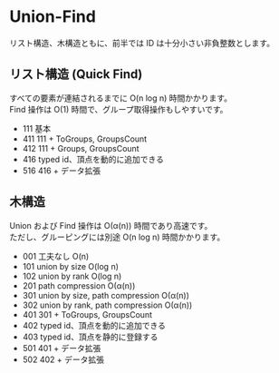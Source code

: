 # Union-Find
リスト構造、木構造ともに、前半では ID は十分小さい非負整数とします。

## リスト構造 (Quick Find)
すべての要素が連結されるまでに O(n log n) 時間かかります。  
Find 操作は O(1) 時間で、グループ取得操作もしやすいです。
- 111 基本
- 411 111 + ToGroups, GroupsCount
- 412 111 + Groups, GroupsCount
- 416 typed id、頂点を動的に追加できる
- 516 416 + データ拡張

## 木構造
Union および Find 操作は O(α(n)) 時間であり高速です。  
ただし、グルーピングには別途 O(n log n) 時間かかります。
- 001 工夫なし O(n)
- 101 union by size O(log n)
- 102 union by rank O(log n)
- 201 path compression O(α(n))
- 301 union by size, path compression O(α(n))
- 302 union by rank, path compression O(α(n))
- 401 301 + ToGroups, GroupsCount
- 402 typed id、頂点を動的に追加できる
- 403 typed id、頂点を静的に登録する
- 501 401 + データ拡張
- 502 402 + データ拡張
